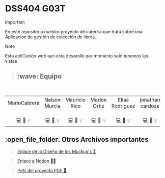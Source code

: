#    DSS404 G03T
> [!IMPORTANT]
> En este repositoria nuestro proyecto de catedra que trata sobre una Aplicación de gestión de colección de libros. <br>

> [!NOTE]
Esta apliCación web aun esta desarollo por momento  solo tenemos las vistas 


> <h2>:wave: Equipo </h2>
<div style={padding: 10px}>
  <table style={margin: 0 auto}>
  <tr align="center">
   <td>MarioCabrera</td>
    <td>Nelson Murcia</td>
    <td>Mauricio Rico </td>
    <td>Marlon Ortiz</td>
    <td>Elias Rodriguez</td>
     <td>jonathan cardoza</td>

  </tr>
    <tr align="center">
    <td> <br> :computer: :art: :bulb:</td>
    <td><br> :computer: :wrench: :bulb:</td>
    <td> <br>:computer: :art: :bulb:</td>
    <td> <br> :computer: :art: :bulb:</td>
    <td><br>:computer: :wrench: :bulb:</td>
    <td><br> :computer: :art: :bulb:</td>
  </tr>
</table>
</div>

<h2>:open_file_folder: Otros Archivos importantes </h2>

>[Enlace de lo Diseño de los Muckup's 🎨]()

> [Enlace a Notion 📗📝]() 

> [Pefil del proyecto PDF 📖]()

